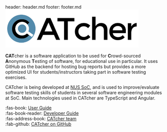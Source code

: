 <frontmatter>
  header: header.md
  footer: footer.md
</frontmatter>

<img src="https://raw.githubusercontent.com/CATcher-org/CATcher/master/src/assets/images/CATcher_logo.png" alt="CATcher" width="420"/>

**CAT**cher is a software application to be used for **C**rowd-sourced **A**nonymous **T**esting of software, for educational use in particular. It uses GitHub as the backend for hosting bug reports but provides a more optimized UI for students/instructors taking part in software testing exercises.

CATcher is being developed at [NUS SoC](https://www.comp.nus.edu.sg/), and is used to improve/evaluate software testing skills of students in several software engineering modules at SoC. Main technologies used in CATcher are TypeScript and Angular.

:fas-book: [User Guide](ug/)<br>
:fas-book-reader: [Developer Guide](dg/)<br>
:fas-address-book: [CATcher team](about-us.md)<br>
:fab-github: [CATcher on GitHub](https://github.com/CATcher-org/CATcher)<br>

